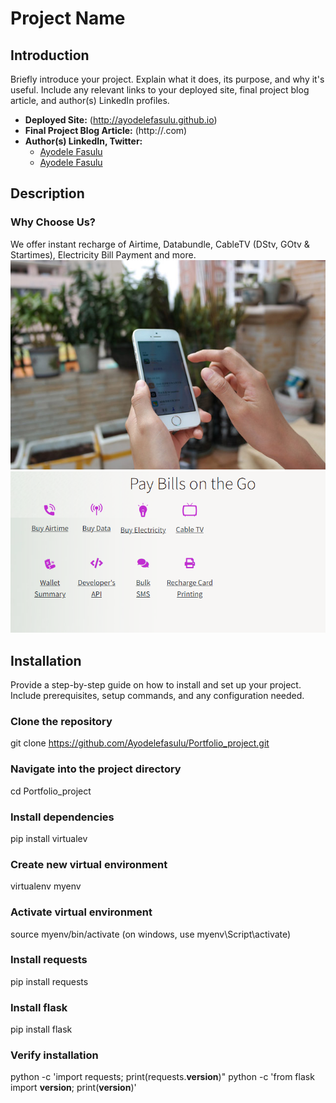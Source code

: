 # Project Name

## Introduction
Briefly introduce your project. Explain what it does, its purpose, and why it's useful. Include any relevant links to your deployed site, final project blog article, and author(s) LinkedIn profiles.

- **Deployed Site:** (http://ayodelefasulu.github.io)
- **Final Project Blog Article:** (http://.com)
- **Author(s) LinkedIn, Twitter:**
  - [Ayodele Fasulu](https://www.linkedin.com/in/ayodelefasulu)
  - [Ayodele Fasulu](https://www.x.com/ayodelefasulu)
 
## Description
### Why Choose Us?
We offer instant recharge of Airtime, Databundle, CableTV (DStv, GOtv & Startimes), Electricity Bill Payment and more.
![Description](ems/static/images/portfolio-img4.jpg)
![Description](landing_page.png)



## Installation
Provide a step-by-step guide on how to install and set up your project. Include prerequisites, setup commands, and any configuration needed.


### Clone the repository
git clone https://github.com/Ayodelefasulu/Portfolio_project.git

### Navigate into the project directory
cd Portfolio_project

### Install dependencies
pip install virtualev

### Create new virtual environment
virtualenv myenv

### Activate virtual environment
source myenv/bin/activate
(on windows, use myenv\Script\activate)

### Install requests
pip install requests

### Install flask
pip install flask

### Verify installation
python -c 'import requests; print(requests.__version__)"
python -c 'from flask import __version__; print(__version__)'


